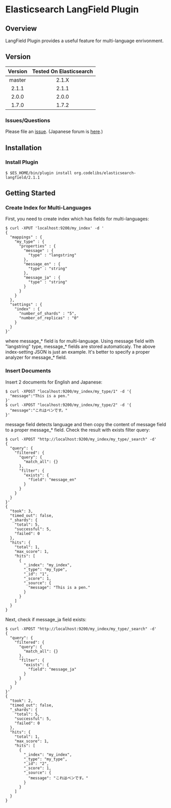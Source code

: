 Elasticsearch LangField Plugin
=======================

## Overview

LangField Plugin provides a useful feature for multi-language enrivonment.

## Version

| Version   | Tested On Elasticsearch |
|:---------:|:-----------------------:|
| master    | 2.1.X                   |
| 2.1.1     | 2.1.1                   |
| 2.0.0     | 2.0.0                   |
| 1.7.0     | 1.7.2                   |

### Issues/Questions

Please file an [issue](https://github.com/codelibs/elasticsearch-langfield/issues "issue").
(Japanese forum is [here](https://github.com/codelibs/codelibs-ja-forum "here").)

## Installation

### Install Plugin

    $ $ES_HOME/bin/plugin install org.codelibs/elasticsearch-langfield/2.1.1

## Getting Started

### Create Index for Multi-Languages

First, you need to create index which has fields for multi-languages:

    $ curl -XPUT 'localhost:9200/my_index' -d '
    {
      "mappings" : {
        "my_type" : {
          "properties" : {
            "message" : {
              "type" : "langstring"
            },
            "message_en" : {
              "type" : "string"
            },
            "message_ja" : {
              "type" : "string"
            }
          }
        }
      },
      "settings" : {
        "index" : {
          "number_of_shards" : "5",
          "number_of_replicas" : "0"
        }
      }
    }'

where message\_\* field is for multi-language.
Using message field with "langstring" type, message\_\* fields are stored automaticaly.
The above index-setting JSON is just an example. 
It's better to specify a proper analyzer for message\_\* field.

### Insert Documents

Insert 2 documents for English and Japanese:

    $ curl -XPOST "localhost:9200/my_index/my_type/1" -d '{
      "message":"This is a pen."
    }'
    $ curl -XPOST "localhost:9200/my_index/my_type/2" -d '{
      "message":"これはペンです。"
    }'

message field detects language and then copy the content of message field to a proper message\_\* field.
Check the result with exists filter query:

    $ curl -XPOST "http://localhost:9200/my_index/my_type/_search" -d'
    {
      "query": {
        "filtered": {
          "query": {
            "match_all": {}
          },
          "filter": {
            "exists": {
              "field": "message_en"
            }
          }
        }
      }
    }'
    {
      "took": 3,
      "timed_out": false,
      "_shards": {
        "total": 5,
        "successful": 5,
        "failed": 0
      },
      "hits": {
        "total": 1,
        "max_score": 1,
        "hits": [
          {
            "_index": "my_index",
            "_type": "my_type",
            "_id": "1",
            "_score": 1,
            "_source": {
              "message": "This is a pen."
            }
          }
        ]
      }
    }

Next, check if message_ja field exists:

    $ curl -XPOST "http://localhost:9200/my_index/my_type/_search" -d'
    {
      "query": {
        "filtered": {
          "query": {
            "match_all": {}
          },
          "filter": {
            "exists": {
              "field": "message_ja"
            }
          }
        }
      }
    }'
    {
      "took": 2,
      "timed_out": false,
      "_shards": {
        "total": 5,
        "successful": 5,
        "failed": 0
      },
      "hits": {
        "total": 1,
        "max_score": 1,
        "hits": [
          {
            "_index": "my_index",
            "_type": "my_type",
            "_id": "2",
            "_score": 1,
            "_source": {
              "message": "これはペンです。"
            }
          }
        ]
      }
    }
